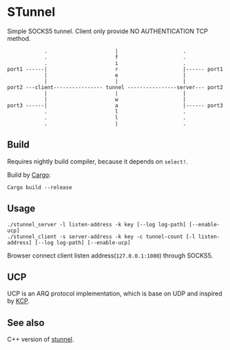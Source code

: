 STunnel
=======

Simple SOCKS5 tunnel. Client only provide NO AUTHENTICATION TCP method.

	            .                      |                     .
	            .                      f                     .
	            .                      i                     .
	port1 ------|                      r                     |------ port1
	            |                      e                     |
	            |                      |                     |
	port2 ---client---------------- tunnel ----------------server--- port2
	            |                      |                     |
	            |                      w                     |
	port3 ------|                      a                     |------ port3
	            .                      l                     .
	            .                      l                     .
	            .                      |                     .

Build
-----

Requires nightly build compiler, because it depends on `select!`.

Build by [Cargo](https://crates.io/):

	Cargo build --release

Usage
-----

	./stunnel_server -l listen-address -k key [--log log-path] [--enable-ucp]
	./stunnel_client -s server-address -k key -c tunnel-count [-l listen-address] [--log log-path] [--enable-ucp]

Browser connect client listen address(`127.0.0.1:1080`) through SOCKS5.

UCP
---

UCP is an ARQ protocol implementation, which is base on UDP and inspired by [KCP](https://github.com/skywind3000/kcp).

See also
--------

C++ version of [stunnel](https://github.com/airtrack/snet/tree/master/test/stunnel).
